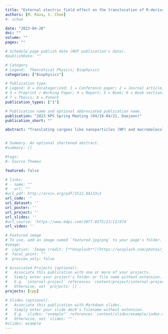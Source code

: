 ```yaml
---
title: "External electric field effect on the translocation of R-derivatives peptides across a symmetric lipid bilayer using umbrella sampling"
authors: [M. Raza, S. Choe]
#- schoe

date: "2023-04-20"
doi: ""
volume: ""
pages: ""

# Schedule page publish date (NOT publication's date).
#publishDate: ""

# Category
# Legend:  Theoretical Physics; Biophysics
categories: ["Biophysics"]

# Publication type.
# Legend: 0 = Uncategorized; 1 = Conference paper; 2 = Journal article;
# 3 = Preprint / Working Paper; 4 = Report; 5 = Book; 6 = Book section;
# 7 = Thesis; 8 = Patent
publication_types: ["1"]

# Publication name and optional abbreviated publication name.
publication: "2023 KPS Spring Meeting (04/19-04/21, Daejeon)"
publication_short: ""

abstract: "Translating cargoes like nanoparticles (NP) and macromolecules like DNA and RNA across the model membrane through different cell-penetrating peptides (CPPs) has been the point of research for the last few years. Electroporation is a technique to transfer foreign molecules like proteins, drugs, antibodies, and highly charged molecules such as DNA into the cell membrane. However, how the external electric field helps increase the membrane permeability hasn’t been elucidated yet. Therefore, in this MD study, the presence and the absence of a constant electric field effect were studied during the interaction of oligoarginine peptides (R4, R8) with the symmetric lipid bilayer having the following lipid composition: DOPC/DOPG(4:1). The results showed, initially, there was not a significant free energy barrier difference for tetra-arginine with and without electric field, but after 100ns of simulation it starts showing a noticeable difference with a higher value for without electric field than with electric field. However, initially, with and without an external electric field, the octa-arginine case showed almost the same barrier. After 100ns, there was a minor difference in the free energy barrier with a higher of a few kJ/mol of magnitude in the presence of an electric field than in an electric field absence. The outcome seems consistent with the fact that the applied electric field must have a threshold value to generate the membrane defect and transmembrane pore to lower the free energy cost. This study explains the external electric field effect on the translocation of R-derivative peptides through the symmetric membrane."


# Summary. An optional shortened abstract.
#summary: []

#tags:
#- Source Themes

featured: false

# links:
# - name: ""
#   url: ""
#url_pdf: http://arxiv.org/pdf/1512.04133v1
url_code: ''
url_dataset: ''
url_poster: ''
url_project: ''
url_slides: ''
#url_source: 'https://www.mdpi.com/2077-0375/11/12/974'
url_video: ''

# Featured image
# To use, add an image named `featured.jpg/png` to your page's folder.
#image:
#  caption: 'Image credit: [**Unsplash**](https://unsplash.com/photos/jdD8gXaTZsc)'
#  focal_point: ""
#  preview_only: false

# Associated Projects (optional).
#   Associate this publication with one or more of your projects.
#   Simply enter your project's folder or file name without extension.
#   E.g. `internal-project` references `content/project/internal-project/index.md`.
#   Otherwise, set `projects: []`.
projects: [cpp]

# Slides (optional).
#   Associate this publication with Markdown slides.
#   Simply enter your slide deck's filename without extension.
#   E.g. `slides: "example"` references `content/slides/example/index.md`.
#   Otherwise, set `slides: ""`.
#slides: example
---
```




